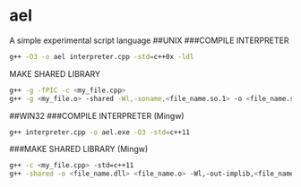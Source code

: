 # ael
A simple experimental script language
##UNIX
###COMPILE INTERPRETER
```bash
g++ -O3 -o ael interpreter.cpp -std=c++0x -ldl
```
MAKE SHARED LIBRARY
```bash
g++ -g -fPIC -c <my_file.cpp>
g++ -g <my_file.o> -shared -Wl,-soname,<file_name.so.1> -o <file_name.so.1> -l<your_dependencies>
```
##WIN32
###COMPILE INTERPRETER (Mingw)
```bash
g++ interpreter.cpp -o ael.exe -O3 -std=c++11
```
###MAKE SHARED LIBRARY (Mingw)
```bash
g++ -c <my_file.cpp> -std=c++11
g++ -shared -o <file_name.dll> <file_name.o> -Wl,-out-implib,<file_name.a>
```
